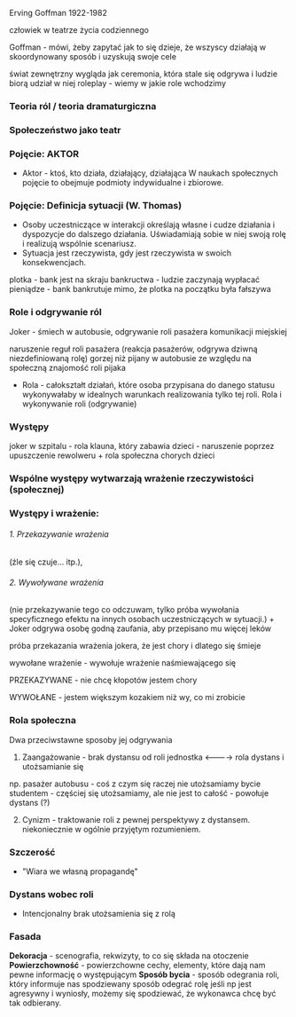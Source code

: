 

Erving Goffman 1922-1982

człowiek w teatrze życia codziennego


Goffman - mówi, żeby zapytać jak to się dzieje, że wszyscy działają w skoordynowany sposób i uzyskują swoje cele

świat zewnętrzny wygląda jak ceremonia, która stale się odgrywa i ludzie biorą udział w niej
roleplay - wiemy w jakie role wchodzimy



### Teoria ról / teoria dramaturgiczna


### Społeczeństwo jako teatr



### Pojęcie: AKTOR


- Aktor - ktoś, kto działa, działający, działająca
W naukach społecznych pojęcie to obejmuje podmioty indywidualne i zbiorowe.


### Pojęcie: Definicja sytuacji (W. Thomas)

- Osoby uczestniczące w interakcji określają własne i cudze działania i dyspozycje do dalszego działania. Uświadamiają sobie w niej swoją rolę i realizują wspólnie scenariusz.
- Sytuacja jest rzeczywista, gdy jest rzeczywista w swoich konsekwencjach.


plotka - bank jest na skraju bankructwa - ludzie zaczynają wypłacać pieniądze - bank bankrutuje mimo, że plotka na początku była fałszywa




### Role i odgrywanie ról


Joker - śmiech w autobusie, odgrywanie roli pasażera komunikacji miejskiej

naruszenie reguł roli pasażera (reakcja pasażerów, odgrywa dziwną niezdefiniowaną rolę)
gorzej niż pijany w autobusie ze względu na społeczną znajomość roli pijaka




- Rola - całokształt działań, które osoba przypisana do danego statusu wykonywałaby w idealnych warunkach realizowania tylko tej roli.
Rola i wykonywanie roli (odgrywanie)



### Występy

joker w szpitalu - rola klauna, który zabawia dzieci - naruszenie poprzez upuszczenie rewolweru + rola społeczna chorych dzieci



### Wspólne występy wytwarzają wrażenie rzeczywistości (społecznej)


### Występy i wrażenie:

###### 1. Przekazywanie wrażenia
(źle się czuje... itp.), 
###### 2. Wywoływane wrażenia
(nie przekazywanie tego co odczuwam, tylko próba wywołania specyficznego efektu na innych osobach uczestniczących w sytuacji.) + Joker odgrywa osobę godną zaufania, aby przepisano mu więcej leków



próba przekazania wrażenia jokera, że jest chory i dlatego się śmieje

wywołane wrażenie - wywołuje wrażenie naśmiewającego się


PRZEKAZYWANE - nie chcę kłopotów jestem chory

WYWOŁANE - jestem większym kozakiem niż wy, co mi zrobicie




### Rola społeczna

Dwa przeciwstawne sposoby jej odgrywania

1. Zaangażowanie - brak dystansu od roli
jednostka <----> rola
dystans i utożsamianie się

np. pasażer autobusu - coś z czym się raczej nie utożsamiamy
bycie studentem - częściej się utożsamiamy, ale nie jest to całość - powołuje dystans (?)

2. Cynizm - traktowanie roli z pewnej perspektywy z dystansem.
niekoniecznie w ogólnie przyjętym rozumieniem. 



### Szczerość
- "Wiara we własną propagandę"
### Dystans wobec roli
- Intencjonalny brak utożsamienia się z rolą



### Fasada

**Dekoracja** - scenografia, rekwizyty, to co się składa na otoczenie
**Powierzchowność** - powierzchowne cechy, elementy, które dają nam pewne informację o                                                 występującym
**Sposób bycia** - sposób odegrania roli, który informuje nas spodziewany sposób odegrać rolę
            jeśli np jest agresywny i wyniosły, możemy się spodziewać, że wykonawca chcę być tak odbierany.

